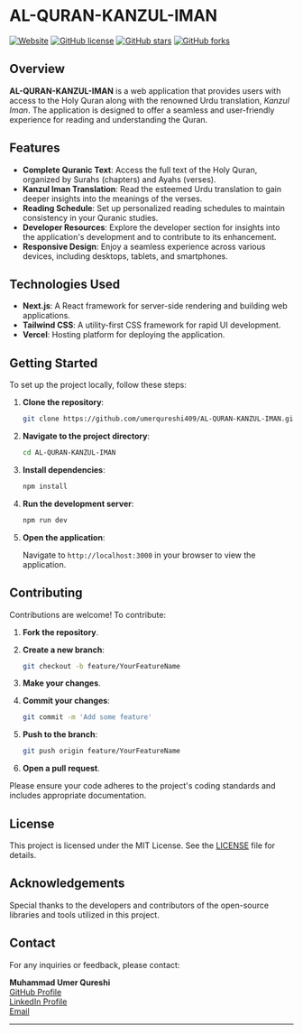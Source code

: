 # AL-QURAN-KANZUL-IMAN

[![Website](https://img.shields.io/website?url=https%3A%2F%2Fal-quran-kanzul-iman.vercel.app)](https://al-quran-kanzul-iman.vercel.app)
[![GitHub license](https://img.shields.io/github/license/umerqureshi409/AL-QURAN-KANZUL-IMAN)](https://github.com/umerqureshi409/AL-QURAN-KANZUL-IMAN/blob/main/LICENSE)
[![GitHub stars](https://img.shields.io/github/stars/umerqureshi409/AL-QURAN-KANZUL-IMAN)](https://github.com/umerqureshi409/AL-QURAN-KANZUL-IMAN/stargazers)
[![GitHub forks](https://img.shields.io/github/forks/umerqureshi409/AL-QURAN-KANZUL-IMAN)](https://github.com/umerqureshi409/AL-QURAN-KANZUL-IMAN/network)

## Overview

**AL-QURAN-KANZUL-IMAN** is a web application that provides users with access to the Holy Quran along with the renowned Urdu translation, *Kanzul Iman*. The application is designed to offer a seamless and user-friendly experience for reading and understanding the Quran.

## Features

- **Complete Quranic Text**: Access the full text of the Holy Quran, organized by Surahs (chapters) and Ayahs (verses).
- **Kanzul Iman Translation**: Read the esteemed Urdu translation to gain deeper insights into the meanings of the verses.
- **Reading Schedule**: Set up personalized reading schedules to maintain consistency in your Quranic studies.
- **Developer Resources**: Explore the developer section for insights into the application's development and to contribute to its enhancement.
- **Responsive Design**: Enjoy a seamless experience across various devices, including desktops, tablets, and smartphones.

## Technologies Used

- **Next.js**: A React framework for server-side rendering and building web applications.
- **Tailwind CSS**: A utility-first CSS framework for rapid UI development.
- **Vercel**: Hosting platform for deploying the application.

## Getting Started

To set up the project locally, follow these steps:

1. **Clone the repository**:

   ```bash
   git clone https://github.com/umerqureshi409/AL-QURAN-KANZUL-IMAN.git
   ```

2. **Navigate to the project directory**:

   ```bash
   cd AL-QURAN-KANZUL-IMAN
   ```

3. **Install dependencies**:

   ```bash
   npm install
   ```

4. **Run the development server**:

   ```bash
   npm run dev
   ```

5. **Open the application**:

   Navigate to `http://localhost:3000` in your browser to view the application.

## Contributing

Contributions are welcome! To contribute:

1. **Fork the repository**.
2. **Create a new branch**:

   ```bash
   git checkout -b feature/YourFeatureName
   ```

3. **Make your changes**.
4. **Commit your changes**:

   ```bash
   git commit -m 'Add some feature'
   ```

5. **Push to the branch**:

   ```bash
   git push origin feature/YourFeatureName
   ```

6. **Open a pull request**.

Please ensure your code adheres to the project's coding standards and includes appropriate documentation.

## License

This project is licensed under the MIT License. See the [LICENSE](https://github.com/umerqureshi409/AL-QURAN-KANZUL-IMAN/blob/main/LICENSE) file for details.

## Acknowledgements

Special thanks to the developers and contributors of the open-source libraries and tools utilized in this project.

## Contact

For any inquiries or feedback, please contact:

**Muhammad Umer Qureshi**  
[GitHub Profile](https://github.com/umerqureshi409)  
[LinkedIn Profile](https://www.linkedin.com/in/umer-qureshi-526118259)  
[Email](mailto:aa1660025@gmail.com)

---


